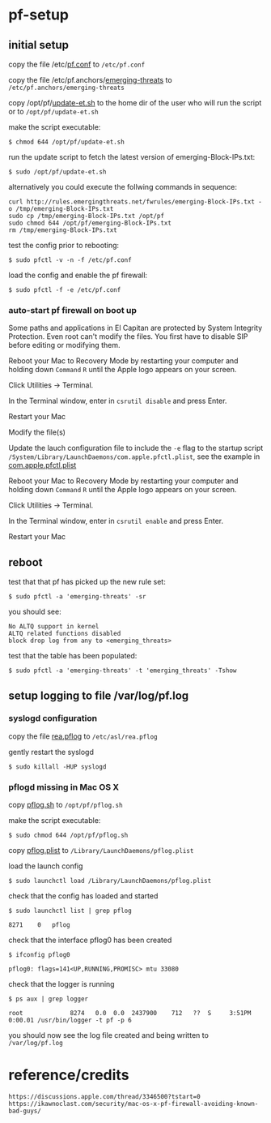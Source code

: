 # pf-setup


## initial setup


copy the file /etc/[pf.conf](/etc/pf.conf) to `/etc/pf.conf`

copy the file /etc/pf.anchors/[emerging-threats](/etc/pf.anchors/emerging-threats) to `/etc/pf.anchors/emerging-threats`

copy /opt/pf/[update-et.sh](/opt/pf/update-et.sh) to the home dir of the user who will run the script or to `/opt/pf/update-et.sh`

make the script executable:

	$ chmod 644 /opt/pf/update-et.sh


run the update script to fetch the latest version of emerging-Block-IPs.txt:

	$ sudo /opt/pf/update-et.sh


alternatively you could execute the follwing commands in sequence:

	curl http://rules.emergingthreats.net/fwrules/emerging-Block-IPs.txt -o /tmp/emerging-Block-IPs.txt
	sudo cp /tmp/emerging-Block-IPs.txt /opt/pf
	sudo chmod 644 /opt/pf/emerging-Block-IPs.txt
	rm /tmp/emerging-Block-IPs.txt

    
test the config prior to rebooting:

	$ sudo pfctl -v -n -f /etc/pf.conf

    
load the config and enable the pf firewall:

	$ sudo pfctl -f -e /etc/pf.conf


### auto-start pf firewall on boot up


Some paths and applications in El Capitan are protected by System Integrity Protection. Even root can't modify the files. You first have to disable SIP before editing or modifying them.


Reboot your Mac to Recovery Mode by restarting your computer and holding down `Command` `R` until the Apple logo appears on your screen.

Click Utilities -> Terminal.

In the Terminal window, enter in `csrutil disable` and press Enter.

Restart your Mac

Modify the file(s)

Update the lauch configuration file to include the `-e` flag to the startup script `/System/Library/LaunchDaemons/com.apple.pfctl.plist`, see the example in [com.apple.pfctl.plist](com.apple.pfctl.plist)

Reboot your Mac to Recovery Mode by restarting your computer and holding down `Command` `R` until the Apple logo appears on your screen.

Click Utilities -> Terminal.

In the Terminal window, enter in `csrutil enable` and press Enter.

Restart your Mac


## reboot


test that that pf has picked up the new rule set:

	$ sudo pfctl -a 'emerging-threats' -sr


you should see:

	No ALTQ support in kernel
	ALTQ related functions disabled
	block drop log from any to <emerging_threats>


test that the table has been populated:

	$ sudo pfctl -a 'emerging-threats' -t 'emerging_threats' -Tshow


## setup logging to file /var/log/pf.log


### syslogd configuration


copy the file [rea.pflog](/etc/asl/rea.pflog) to `/etc/asl/rea.pflog`

gently restart the syslogd

	$ sudo killall -HUP syslogd


### pflogd missing in Mac OS X


copy [pflog.sh](pflog.sh) to `/opt/pf/pflog.sh`

make the script executable:

	$ sudo chmod 644 /opt/pf/pflog.sh


copy [pflog.plist](pflog.plist) to `/Library/LaunchDaemons/pflog.plist`

load the launch config

	$ sudo launchctl load /Library/LaunchDaemons/pflog.plist


check that the config has loaded and started 

	$ sudo launchctl list | grep pflog

	8271	0	pflog


check that the interface pflog0 has been created

	$ ifconfig pflog0

	pflog0: flags=141<UP,RUNNING,PROMISC> mtu 33080


check that the logger is running

	$ ps aux | grep logger

	root             8274   0.0  0.0  2437900    712   ??  S     3:51PM   0:00.01 /usr/bin/logger -t pf -p 6


you should now see the log file created and being written to `/var/log/pf.log`


# reference/credits

	https://discussions.apple.com/thread/3346500?tstart=0
	https://ikawnoclast.com/security/mac-os-x-pf-firewall-avoiding-known-bad-guys/

